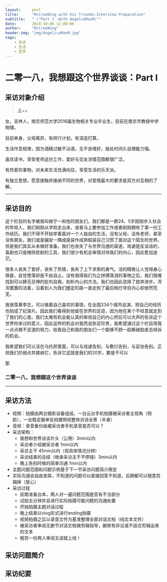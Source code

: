 ```yaml
---
layout:     post
title:      "McCreeNing with his friends:Interview Preparation"
subtitle:   " \"Part I :With AngelcaMaxM\""
date:       2018-10-06 12:00:00
author:     "McCreeNing"
header-img: "img/AngelicaMaxM.jpg"
tags:
    - 采访
    - 生活
    - 哲学
---
```


# 二零一八，我想跟这个世界谈谈：Part I

## 采访对象介绍

> 孟××

女，吉林人，南京师范大学2016届生物相关专业毕业生，目前在南京市教授中学物理。

目前单身，父母离异，有转行计划，有深造打算。

生活作息规律，因为酒精过敏不沾酒，无不良嗜好，独处时间久自理能力强。

喜欢读书，享受老师这份工作，爱好与交友涉猎范围都很广泛。

有热爱的事物，对未来生活充满向往，享受生活的乐天派。

有独立思想，愿意接触并接纳不同的世界，对爱情最大的要求是双方对互相的了解。

---

## 采访目的

这个栏目的名字被我叫做宁一和他的朋友们，我们都是一群24、5岁刚刚步入社会的年轻人，我们刚刚从学校走出来，或者马上要参加工作或者刚刚拥有了第一份工作经历。我们不得不开始学着面对一个人独自的生活，没有父母，没有老师，甚至没有朋友。我们或是偏安一隅或是装作成熟假装自己习惯了面对这个陌生的世界。但是我们其实从未做好准备。我们也丧失了与世界沟通的渠道，戏谑是反谈话的，喜剧也只是掩饰悲剧的工具，我们很少有机会审慎对待我们的内心，因此愈加迷茫。

很多人丧失了爱好，丧失了热情，丧失了上下求索的勇气。活的精致让人觉得身心俱疲，自甘堕落却是不由自止。没有值得我们为之拼搏落泪的事物之后，我们很难找到可以肆无忌惮的批判自我，剖析内心的方法。我们也因此选择了放弃进步。浑浑噩噩的活着，沿着别人为我们圈定的路一直走到了最后绚烂夺目内心却依然荒芜。

我很羡慕李志，可以做着自己喜欢的事情，在全国334个城市巡演，把自己的经历也拍成了纪录片。因此我们看得到他留在世界的足迹，因为他在某个不经意就走到了我们的心里。我们太难有机会能认真的审视自己的内心然后可以大声的告诉这个世界你来过的意义，因此这样的机会对我而说弥足珍贵，我希望通过这个栏目用我一点点微不足道的努力，给我自己和我的朋友们一个能够不顾一起撕破脸皮去倾诉的机会。

我希望我们可以活在乌托邦里面，可以与戏谑告别，与敷衍告别，与妥协告别。正视我们的弱点并接纳它，告诉它这就是我们的20岁。要是不可以

那

### 二零一八，我想跟这个世界谈谈

---

## 采访方法

* 视频：拍摄由两台摄影设备组成，一台云台手机拍摄被采访者主视角（侧脸），一台稳定器单反拍摄侧视整体访谈全景（半身）
* 音频：录音备份由被采访者手机录音是否可以？
* 采访架构：
    * 我想和世界谈谈片头（公用）3min以内
    * 采访者介绍被采访者 1min以内
    * 采访主干 45min以内（视具体情况分辨）
    * 采访结束的总结（继承采访主干不停镜）3min以内
    * 晚上告别时候的简单沟通 1min以内
* 主题问题范围和问题示例基于下一节采访问题简介限定
* 实际沟通会自由发挥，不知道的问题可以直接回答不知道，后期都可以随意剪辑掉（放心）
* 采访过程
    * 前期准备台本，两人对一遍问题范围是否有不当部分
    * 试拍五分钟并且进行实际拍摄可能问题的沟通处置
    * 开始拍摄主题对话过程
    * 晚上结束以vlog形式进行ending拍摄
    * 视频拍摄之后以录音文件为基准整理全部对话文档（纯文本文件）
    * 被采访者审阅无删节对话文档做剪辑指导，删除有异议或不适合剪辑出来的文本
    * 粗剪一份两人审阅无误就上线！

## 采访问题简介

## 采访纪要
